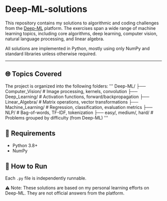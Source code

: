# Deep-ML-solutions

This repository contains my solutions to algorithmic and coding challenges from the [Deep-ML](https://deep-ml.com) platform. 
The exercises span a wide range of machine learning topics, including core algorithms, deep learning, computer vision, natural language processing, and linear algebra.

All solutions are implemented in Python, mostly using only NumPy and standard libraries unless otherwise required.

---

## 🌐 Topics Covered

The project is organized into the following folders:
'''
Deep-ML/
├── Computer_Vision/ # Image processing, kernels, convolution
├── Deep_Learning/ # Activation functions, forward/backpropagation
├── Linear_Algebra/ # Matrix operations, vector transformations
├── Machine_Learning/ # Regression, classification, evaluation metrics
├── NLP/ # Bag-of-words, TF-IDF, tokenization
├── easy/, medium/, hard/  # Problems grouped by difficulty (from Deep-ML)
'''

## 🔧 Requirements
- Python 3.8+
- NumPy

## 🚀 How to Run
Each `.py` file is independently runnable.

⚠️ Note: These solutions are based on my personal learning efforts on Deep-ML. They are not official answers from the platform.
